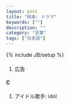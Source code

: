 ```yaml
---
layout: post
title: "娯楽: ドラマ"
keywords: [""]
description: ""
category: "言葉"
tags: ["日本語"]
---
```

{% include JB/setup %}

####
1. 広告



#### C
1. アイドル歌手: idol

